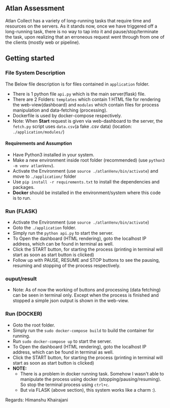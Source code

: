 ## Atlan Assessment
Atlan Collect has a variety of long-running tasks that require time and resources on the servers. As it stands now, once we have triggered off a long-running task, there is no way to tap into it and pause/stop/terminate the task, upon realizing that an erroneous request went through from one of the clients (mostly web or pipeline).

## Getting started
### File System Description
The Below file description is for files contained in `application` folder.
- There is 1 python file `api.py` which is the main server(flask) file.
- There are 2 Folders: `templates` which contain 1 HTML file  for rendering the web-view(dashboard) and `modules` which contain files for process manipulation and data-fetching (processing).
- Dockerfile is used by docker-compose respectively.
- Note: When <strong>Start</strong> request is given via web-dashboard to the server, the `fetch.py` script uses `data.csv`(a fake .csv data) (location: `./application/modules/`)

#### Requirements and Assumption
- Have Python3 installed in your system.
- Make a new environment inside root folder (recommended) (use `python3 -m venv atlanVenv`).
- Activate the Environment (use `source ./atlanVenv/bin/activate`) and move to ```./application/``` folder
- Use ```pip install -r requirements.txt``` to install the dependencies and packages.
- <strong>Docker</strong> should be installed in the environment/system where this code is to run.

### Run (FLASK)
- Activate the Environment (use `source ./atlanVenv/bin/activate`)
- Goto the `./application` folder.
- Simply run the ```python api.py``` to start the server.
- To Open the dashboard (HTML rendering), goto the localhost IP address, which can be found in terminal as well.
- Click the START button, for starting the process (printing in terminal will start as soon as start button is clicked)
- Follow up with PAUSE, RESUME and STOP buttons to see the pausing, resuming and stopping of the process respectively.

### ouput/result
- Note: As of now the working of buttons and processing (data fetching) can be seen in terminal only. Except when the process is finished and stopped a simple json output is shown in the web-view.

### Run (DOCKER)
- Goto the root folder.
- Simply run the ```sudo docker-compose build``` to build the container for running.
- Run ```sudo docker-compose up``` to start the server.
- To Open the dashboard (HTML rendering), goto the localhost IP address, which can be found in terminal as well.
- Click the START button, for starting the process (printing in terminal will start as soon as start button is clicked)
- <strong>NOTE:</strong>
   - There is a problem in docker running task. Somehow I wasn't able to manipulate the process using docker (stopping/pausing/resuming). So stop the terminal process using `ctrl+c`.
   - But via FLASK (above section), this system works like a charm :).


Regards: Himanshu Khairajani